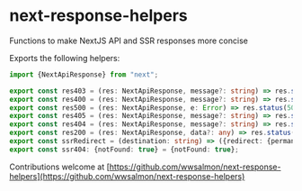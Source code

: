# next-response-helpers

Functions to make NextJS API and SSR responses more concise

Exports the following helpers:

```typescript
import {NextApiResponse} from "next";

export const res403 = (res: NextApiResponse, message?: string) => res.status(403).send(message || "Unauthed");
export const res400 = (res: NextApiResponse, message?: string) => res.status(400).send(message || "Missing parameters");
export const res500 = (res: NextApiResponse, e: Error) => res.status(500).json({error: e});
export const res405 = (res: NextApiResponse, message?: string) => res.status(405).send(message || "Method not allowed");
export const res404 = (res: NextApiResponse, message?: string) => res.status(404).send(message || "Resource not found");
export const res200 = (res: NextApiResponse, data?: any) => res.status(200).json(data || {});
export const ssrRedirect = (destination: string) => ({redirect: {permanent: false, destination: destination}});
export const ssr404: {notFound: true} = {notFound: true};
```

Contributions welcome at [https://github.com/wwsalmon/next-response-helpers](https://github.com/wwsalmon/next-response-helpers)